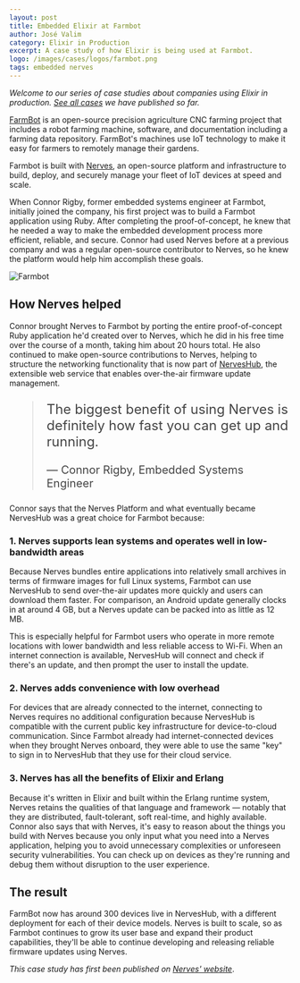 ```yaml
---
layout: post
title: Embedded Elixir at Farmbot
author: José Valim
category: Elixir in Production
excerpt: A case study of how Elixir is being used at Farmbot.
logo: /images/cases/logos/farmbot.png
tags: embedded nerves
---
```


*Welcome to our series of case studies about companies using Elixir in production. [See all cases](/cases.html) we have published so far.*

[FarmBot](https://farm.bot/) is an open-source precision agriculture CNC farming project that includes a robot farming machine, software, and documentation including a farming data repository. FarmBot's machines use IoT technology to make it easy for farmers to remotely manage their gardens.

Farmbot is built with [Nerves](https://www.nerves-project.org/), an open-source platform and infrastructure to build, deploy, and securely manage your fleet of IoT devices at speed and scale.

When Connor Rigby, former embedded systems engineer at Farmbot, initially joined the company, his first project was to build a Farmbot application using Ruby. After completing the proof-of-concept, he knew that he needed a way to make the embedded development process more efficient, reliable, and secure. Connor had used Nerves before at a previous company and was a regular open-source contributor to Nerves, so he knew the platform would help him accomplish these goals.

![Farmbot](/images/cases/bg/farmbot.jpg)

## How Nerves helped

Connor brought Nerves to Farmbot by porting the entire proof-of-concept Ruby application he'd created over to Nerves, which he did in his free time over the course of a month, taking him about 20 hours total. He also continued to make open-source contributions to Nerves, helping to structure the networking functionality that is now part of [NervesHub](https://www.nerves-hub.org/), the extensible web service that enables over-the-air firmware update management.

<blockquote style="font-size: 24px; color: #444">
<p>The biggest benefit of using Nerves is definitely how fast you can get up and running.</p>
<p style="font-size: 20px">— Connor Rigby, Embedded Systems Engineer</p>
</blockquote>

Connor says that the Nerves Platform and what eventually became NervesHub was a great choice for Farmbot because:

### 1. Nerves supports lean systems and operates well in low-bandwidth areas

Because Nerves bundles entire applications into relatively small archives in terms of firmware images for full Linux systems, Farmbot can use NervesHub to send over-the-air updates more quickly and users can download them faster. For comparison, an Android update generally clocks in at around 4 GB, but a Nerves update can be packed into as little as 12 MB. 

This is especially helpful for Farmbot users who operate in more remote locations with lower bandwidth and less reliable access to Wi-Fi. When an internet connection is available, NervesHub will connect and check if there's an update, and then prompt the user to install the update. 

### 2. Nerves adds convenience with low overhead

For devices that are already connected to the internet, connecting to Nerves requires no additional configuration because NervesHub is compatible with the current public key infrastructure for device-to-cloud communication. Since Farmbot already had internet-connected devices when they brought Nerves onboard, they were able to use the same "key" to sign in to NervesHub that they use for their cloud service. 

### 3. Nerves has all the benefits of Elixir and Erlang

Because it's written in Elixir and built within the Erlang runtime system, Nerves retains the qualities of that language and framework — notably that they are distributed, fault-tolerant, soft real-time, and highly available. Connor also says that with Nerves, it's easy to reason about the things you build with Nerves because you only input what you need into a Nerves application, helping you to avoid unnecessary complexities or unforeseen security vulnerabilities. You can check up on devices as they're running and debug them without disruption to the user experience.

## The result

FarmBot now has around 300 devices live in NervesHub, with a different deployment for each of their device models. Nerves is built to scale, so as Farmbot continues to grow its user base and expand their product capabilities, they'll be able to continue developing and releasing reliable firmware updates using Nerves.  

*This case study has first been published on [Nerves' website](https://www.nerves-project.org/customer-farmbot)*.
